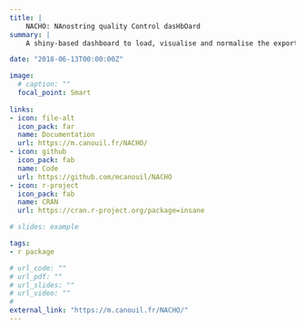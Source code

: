 ```yaml
---
title: |
    NACHO: NAnostring quality Control dasHbOard
summary: |
    A shiny-based dashboard to load, visualise and normalise the exported NanoString nCounter data and facilitates the user in performing a quality control.

date: "2018-06-13T00:00:00Z"

image:
  # caption: ""
  focal_point: Smart
  
links:
- icon: file-alt
  icon_pack: far
  name: Documentation
  url: https://m.canouil.fr/NACHO/
- icon: github
  icon_pack: fab
  name: Code
  url: https://github.com/mcanouil/NACHO
- icon: r-project
  icon_pack: fab
  name: CRAN
  url: https://cran.r-project.org/package=insane

# slides: example

tags:
- r package

# url_code: ""
# url_pdf: ""
# url_slides: ""
# url_video: ""
# 
external_link: "https://m.canouil.fr/NACHO/"
---
```


